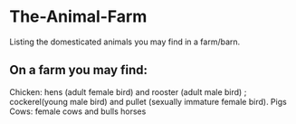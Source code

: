 # The-Animal-Farm
Listing the domesticated animals you may find in a farm/barn.
## On a farm you may find: 
Chicken: hens (adult female bird) and rooster (adult male bird) ; cockerel(young male bird) and pullet (sexually immature female bird).
Pigs
Cows: female cows and bulls
horses
